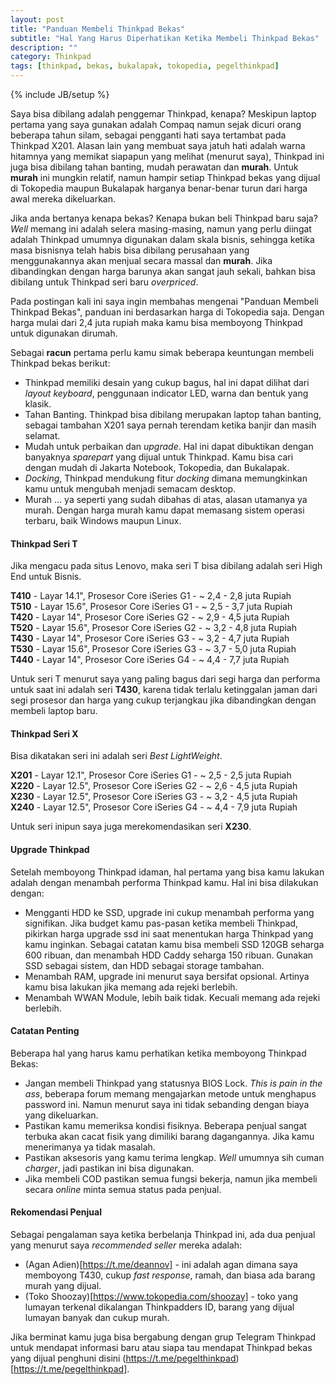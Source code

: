 ```yaml
---
layout: post
title: "Panduan Membeli Thinkpad Bekas"
subtitle: "Hal Yang Harus Diperhatikan Ketika Membeli Thinkpad Bekas"
description: ""
category: Thinkpad
tags: [thinkpad, bekas, bukalapak, tokopedia, pegelthinkpad]
---
```

{% include JB/setup %}

Saya bisa dibilang adalah penggemar Thinkpad, kenapa? Meskipun laptop pertama yang saya gunakan adalah Compaq namun sejak dicuri orang beberapa tahun silam, sebagai pengganti hati saya tertambat pada Thinkpad X201. Alasan lain yang membuat saya jatuh hati adalah warna hitamnya yang memikat siapapun yang melihat (menurut saya), Thinkpad ini juga bisa dibilang tahan banting, mudah perawatan dan **murah**. Untuk **murah** ini mungkin relatif, namun hampir setiap Thinkpad bekas yang dijual di Tokopedia maupun Bukalapak harganya benar-benar turun dari harga awal mereka dikeluarkan.

Jika anda bertanya kenapa bekas? Kenapa bukan beli Thinkpad baru saja? _Well_ memang ini adalah selera masing-masing, namun yang perlu diingat adalah Thinkpad umumnya digunakan dalam skala bisnis, sehingga ketika masa bisnisnya telah habis bisa dibilang perusahaan yang menggunakannya akan menjual secara massal dan **murah**. Jika dibandingkan dengan harga barunya akan sangat jauh sekali, bahkan bisa dibilang untuk Thinkpad seri baru _overpriced_.

Pada postingan kali ini saya ingin membahas mengenai "Panduan Membeli Thinkpad Bekas", panduan ini berdasarkan harga di Tokopedia saja. Dengan harga mulai dari 2,4 juta rupiah maka kamu bisa memboyong Thinkpad untuk digunakan dirumah.

Sebagai **racun** pertama perlu kamu simak beberapa keuntungan membeli Thinkpad bekas berikut:

- Thinkpad memiliki desain yang cukup bagus, hal ini dapat dilihat dari _layout keyboard_, penggunaan indicator LED, warna dan bentuk yang klasik.
- Tahan Banting. Thinkpad bisa dibilang merupakan laptop tahan banting, sebagai tambahan X201 saya pernah terendam ketika banjir dan masih selamat.
- Mudah untuk perbaikan dan _upgrade_. Hal ini dapat dibuktikan dengan banyaknya _sparepart_ yang dijual untuk Thinkpad. Kamu bisa cari dengan mudah di Jakarta Notebook, Tokopedia, dan Bukalapak.
- _Docking_, Thinkpad mendukung fitur _docking_ dimana memungkinkan kamu untuk mengubah menjadi semacam desktop.
- Murah ... ya seperti yang sudah dibahas di atas, alasan utamanya ya murah. Dengan harga murah kamu dapat memasang sistem operasi terbaru, baik Windows maupun Linux.


#### Thinkpad Seri T
Jika mengacu pada situs Lenovo, maka seri T bisa dibilang adalah seri High End untuk Bisnis.

**T410** - Layar 14.1", Prosesor Core iSeries G1 - ~ 2,4 - 2,8 juta Rupiah  
**T510** - Layar 15.6", Prosesor Core iSeries G1 - ~ 2,5 - 3,7 juta Rupiah  
**T420** - Layar 14", Prosesor Core iSeries G2 - ~ 2,9 - 4,5 juta Rupiah  
**T520** - Layar 15.6", Prosesor Core iSeries G2 - ~ 3,2 - 4,8 juta Rupiah  
**T430** - Layar 14", Prosesor Core iSeries G3 - ~ 3,2 - 4,7 juta Rupiah  
**T530** - Layar 15.6", Prosesor Core iSeries G3 - ~ 3,7 - 5,0 juta Rupiah  
**T440** - Layar 14", Prosesor Core iSeries G4 - ~ 4,4 - 7,7 juta Rupiah  

Untuk seri T menurut saya yang paling bagus dari segi harga dan performa untuk saat ini adalah seri **T430**, karena tidak terlalu ketinggalan jaman dari segi prosesor dan harga yang cukup terjangkau jika dibandingkan dengan membeli laptop baru.


#### Thinkpad Seri X
Bisa dikatakan seri ini adalah seri _Best LightWeight_.

**X201** - Layar 12.1", Prosesor Core iSeries G1 - ~ 2,5 - 2,5 juta Rupiah  
**X220** - Layar 12.5", Prosesor Core iSeries G2 - ~ 2,6 - 4,5 juta Rupiah  
**X230** - Layar 12.5", Prosesor Core iSeries G3 - ~ 3,2 - 4,5 juta Rupiah  
**X240** - Layar 12.5", Prosesor Core iSeries G4 - ~ 4,4 - 7,9 juta Rupiah  

Untuk seri inipun saya juga merekomendasikan seri **X230**.


#### Upgrade Thinkpad
Setelah memboyong Thinkpad idaman, hal pertama yang bisa kamu lakukan adalah dengan menambah performa Thinkpad kamu. Hal ini bisa dilakukan dengan:

- Mengganti HDD ke SSD, upgrade ini cukup menambah performa yang signifikan. Jika budget kamu pas-pasan ketika membeli Thinkpad, pikirkan harga upgrade ssd ini saat menentukan harga Thinkpad yang kamu inginkan. Sebagai catatan kamu bisa membeli SSD 120GB seharga 600 ribuan, dan menambah HDD Caddy seharga 150 ribuan. Gunakan SSD sebagai sistem, dan HDD sebagai storage tambahan.
- Menambah RAM, upgrade ini menurut saya bersifat opsional. Artinya kamu bisa lakukan jika memang ada rejeki berlebih.
- Menambah WWAN Module, lebih baik tidak. Kecuali memang ada rejeki berlebih.


#### Catatan Penting
Beberapa hal yang harus kamu perhatikan ketika memboyong Thinkpad Bekas:

- Jangan membeli Thinkpad yang statusnya BIOS Lock. _This is pain in the ass_, beberapa forum memang mengajarkan metode untuk menghapus password ini. Namun menurut saya ini tidak sebanding dengan biaya yang dikeluarkan.
- Pastikan kamu memeriksa kondisi fisiknya. Beberapa penjual sangat terbuka akan cacat fisik yang dimiliki barang dagangannya. Jika kamu menerimanya ya tidak masalah.
- Pastikan aksesoris yang kamu terima lengkap. _Well_ umumnya sih cuman _charger_, jadi pastikan ini bisa digunakan.
- Jika membeli COD pastikan semua fungsi bekerja, namun jika membeli secara _online_ minta semua status pada penjual.


#### Rekomendasi Penjual
Sebagai pengalaman saya ketika berbelanja Thinkpad ini, ada dua penjual yang menurut saya _recommended seller_ mereka adalah:

- (Agan Adien)[https://t.me/deannov] - ini adalah agan dimana saya memboyong T430, cukup _fast response_, ramah, dan biasa ada barang murah yang dijual.
- (Toko Shoozay)[https://www.tokopedia.com/shoozay] - toko yang lumayan terkenal dikalangan Thinkpadders ID, barang yang dijual lumayan banyak dan cukup murah.

Jika berminat kamu juga bisa bergabung dengan grup Telegram Thinkpad untuk mendapat informasi baru atau siapa tau mendapat Thinkpad bekas yang dijual penghuni disini (https://t.me/pegelthinkpad)[https://t.me/pegelthinkpad].

